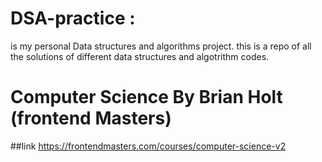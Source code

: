 # DSA-practice :
is my personal Data structures and algorithms project. 
this is a repo of all the solutions of different data structures and algotrithm codes.

# Computer Science By Brian Holt (frontend Masters)
##link https://frontendmasters.com/courses/computer-science-v2

